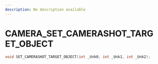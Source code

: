 ```yaml
---
description: No description available 
---
```


# CAMERA\_SET_CAMERASHOT_TARGET_OBJECT

```cpp
void SET_CAMERASHOT_TARGET_OBJECT(int _Unk0, int _Unk1, int _Unk2);
```